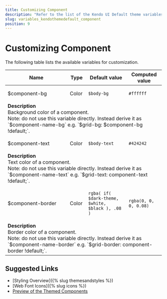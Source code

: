 ```yaml
---
title: Customizing Component
description: "Refer to the list of the Kendo UI Default theme variables available for customization."
slug: variables_kendothemedefault_component
position: 9
---
```


# Customizing Component

The following table lists the available variables for customization.

<table class="theme-variables">
    <colgroup>
    <col style="width: 200px; white-space:nowrap;" />
    <col />
    <col />
    <col />
</colgroup>
<thead>
    <tr>
        <th>Name</th>
        <th>Type</th>
        <th>Default value</th>
        <th>Computed value</th>
    </tr>
</thead>
<tbody>
        <tr>
    <td>$component-bg</td>
    <td>Color</td>
<td>

`$body-bg`

</td>
<td>

<span class="color-preview" style="background-color: #ffffff"></span>

`#ffffff`

</td>
</tr>
<tr>
    <td colspan="4" class="theme-variables-description-container"><div><b>Description</b><div class="theme-variables-description">Background color of a component.<br />Note: do not use this variable directly. Instead derive it as `$component-name-bg` e.g. `$grid-bg: $component-bg !default;`.</div></div>
    </td>
</tr>
<tr>
    <td>$component-text</td>
    <td>Color</td>
<td>

`$body-text`

</td>
<td>

<span class="color-preview" style="background-color: #424242"></span>

`#424242`

</td>
</tr>
<tr>
    <td colspan="4" class="theme-variables-description-container"><div><b>Description</b><div class="theme-variables-description">Text color of a component.<br />Note: do not use this variable directly. Instead derive it as `$component-name-text` e.g. `$grid-text: component-text !default;`.</div></div>
    </td>
</tr>
<tr>
    <td>$component-border</td>
    <td>Color</td>
<td>

`rgba( if( $dark-theme, $white, $black ), .08 )`

</td>
<td>

<span class="color-preview" style="background-color: rgba(0, 0, 0, 0.08)"></span>

`rgba(0, 0, 0, 0.08)`

</td>
</tr>
<tr>
    <td colspan="4" class="theme-variables-description-container"><div><b>Description</b><div class="theme-variables-description">Border color of a component.<br />Note: do not use this variable directly. Instead derive it as `$component-name-border` e.g. `$grid-border: component-border !default;`.</div></div>
    </td>
</tr>
</tbody>
</table>

## Suggested Links

* [Styling Overview]({% slug themesandstyles %})
* [Web Font Icons]({% slug icons %})
* [Preview of the Themed Components](../)

